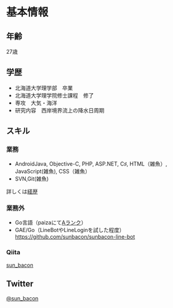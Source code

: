 # 基本情報
## 年齢
27歳

## 学歴
- 北海道大学理学部　卒業
- 北海道大学理学院修士課程　修了
- 専攻　大気・海洋
- 研究内容　西岸境界流上の降水日周期

## スキル
### 業務
- AndroidJava, Objective-C, PHP, ASP.NET, C♯, HTML（雑魚）, JavaScript(雑魚), CSS（雑魚）
- SVN,Git(雑魚)

詳しくは[経歴](carrer.md)

### 業務外
- Go言語（paizaにて[Aランク](https://paiza.jp/challenges/share/xatgOQ8sKqpgUvhylQ8_a1PWYhHWcybTKSvvxcnRDEE?source=social)）
- GAE/Go（LineBotやLineLoginを試した程度）
https://github.com/sunbacon/sunbacon-line-bot


### Qiita
[sun_bacon](http://qiita.com/sun_bacon)

## Twitter
[@sun_bacon](https://twitter.com/sun_bacon)